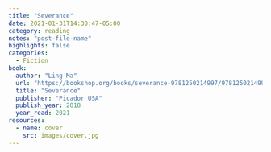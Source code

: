 ```yaml
---
title: "Severance"
date: 2021-01-31T14:30:47-05:00
category: reading
notes: "post-file-name"
highlights: false
categories:
  - Fiction
book:
  author: "Ling Ma"
  url: "https://bookshop.org/books/severance-9781250214997/9781250214997"
  title: "Severance"
  publisher: "Picador USA"
  publish_year: 2018
  year_read: 2021
resources:
  - name: cover
    src: images/cover.jpg
---
```



